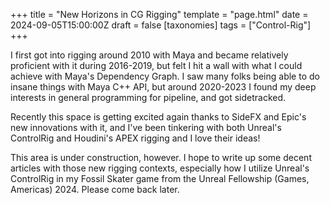 +++
title = "New Horizons in CG Rigging"
template = "page.html"
date = 2024-09-05T15:00:00Z
draft = false
[taxonomies]
tags = ["Control-Rig"]
+++

I first got into rigging around 2010 with Maya and became relatively proficient with it during 2016-2019, but felt I hit a wall with what I could achieve with Maya's Dependency Graph. I saw many folks being able to do insane things with Maya C++ API, but around 2020-2023 I found my deep interests in general programming for pipeline, and got sidetracked.

Recently this space is getting excited again thanks to SideFX and Epic's new innovations with it, and I've been tinkering with both Unreal's ControlRig and Houdini's APEX rigging and I love their ideas!

This area is under construction, however. I hope to write up some decent articles with those new rigging contexts, especially how I utilize Unreal's ControlRig in my Fossil Skater game from the Unreal Fellowship (Games, Americas) 2024. Please come back later.

